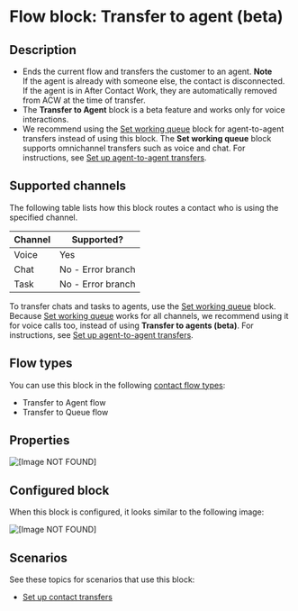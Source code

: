 # Flow block: Transfer to agent \(beta\)<a name="transfer-to-agent-block"></a>

## Description<a name="transfer-to-agent-block-description"></a>
+ Ends the current flow and transfers the customer to an agent\. 
**Note**  
If the agent is already with someone else, the contact is disconnected\.  
If the agent is in After Contact Work, they are automatically removed from ACW at the time of transfer\.
+ The **Transfer to Agent** block is a beta feature and works only for voice interactions\.
+ We recommend using the [Set working queue](set-working-queue.md) block for agent\-to\-agent transfers instead of using this block\. The **Set working queue** block supports omnichannel transfers such as voice and chat\. For instructions, see [Set up agent\-to\-agent transfers](setup-agent-to-agent-transfers.md)\. 

## Supported channels<a name="transfer-to-agent-channels"></a>

The following table lists how this block routes a contact who is using the specified channel\. 


| Channel | Supported? | 
| --- | --- | 
| Voice | Yes | 
| Chat | No \- Error branch | 
| Task | No \- Error branch | 

To transfer chats and tasks to agents, use the [Set working queue](set-working-queue.md) block\. Because [Set working queue](set-working-queue.md) works for all channels, we recommend using it for voice calls too, instead of using **Transfer to agents \(beta\)**\. For instructions, see [Set up agent\-to\-agent transfers](setup-agent-to-agent-transfers.md)\.

## Flow types<a name="transfer-to-agent-block-types"></a>

You can use this block in the following [contact flow types](create-contact-flow.md#contact-flow-types):
+ Transfer to Agent flow
+ Transfer to Queue flow

## Properties<a name="transfer-to-agent-block-properties"></a>

![\[Image NOT FOUND\]](http://docs.aws.amazon.com/connect/latest/adminguide/images/transfer-to-agent-properties.png)

## Configured block<a name="transfer-to-agent-block-configured"></a>

When this block is configured, it looks similar to the following image:

![\[Image NOT FOUND\]](http://docs.aws.amazon.com/connect/latest/adminguide/images/transfer-to-agent-configured.png)

## Scenarios<a name="transfer-to-agent-block-scenarios"></a>

See these topics for scenarios that use this block:
+ [Set up contact transfers](transfer.md)